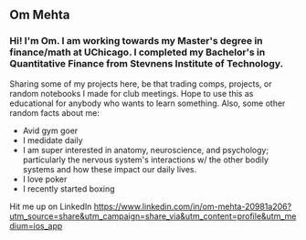 ## Om Mehta

### Hi! I'm Om. I am working towards my Master's degree in finance/math at UChicago. I completed my Bachelor's in Quantitative Finance from Stevnens Institute of Technology.

Sharing some of my projects here, be that trading comps, projects, or random notebooks I made for club meetings. Hope to use this as educational for anybody who wants to learn something. Also, some other random facts about me:

- Avid gym goer 
- I medidate daily
- I am super interested in anatomy, neuroscience, and psychology; particularly the nervous system's interactions w/ the other bodily systems and how these impact our daily lives.
- I love poker
- I recently started boxing



Hit me up on LinkedIn https://www.linkedin.com/in/om-mehta-20981a206?utm_source=share&utm_campaign=share_via&utm_content=profile&utm_medium=ios_app
